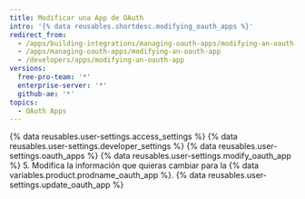 ```yaml
---
title: Modificar una App de OAuth
intro: '{% data reusables.shortdesc.modifying_oauth_apps %}'
redirect_from:
  - /apps/building-integrations/managing-oauth-apps/modifying-an-oauth-app/
  - /apps/managing-oauth-apps/modifying-an-oauth-app
  - /developers/apps/modifying-an-oauth-app
versions:
  free-pro-team: '*'
  enterprise-server: '*'
  github-ae: '*'
topics:
  - OAuth Apps
---
```

{% data reusables.user-settings.access_settings %}
{% data reusables.user-settings.developer_settings %}
{% data reusables.user-settings.oauth_apps %}
{% data reusables.user-settings.modify_oauth_app %}
5. Modifica la información que quieras cambiar para la {% data variables.product.prodname_oauth_app %}.
{% data reusables.user-settings.update_oauth_app %}

